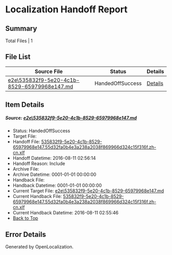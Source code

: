 # <a name='report-top'></a> Localization Handoff Report

## Summary
 Total Files | 1

## File List
 Source File | Status | Details 
 ----------- | ------ | ------- 
 [e2e\535832f9-5e20-4c1b-8529-65979968e147.md](https://github.com/OpenLocalizationTestOrg/oltest/blob/b5dc46cf6fef605af876be7beb218f2e7c5bbb42/e2e/535832f9-5e20-4c1b-8529-65979968e147.md) | HandedOffSuccess | [Details](#71c08ead1dbfa52fa0f39b822e93f8855d9bc2011)

## Item Details
##### <a name='71c08ead1dbfa52fa0f39b822e93f8855d9bc2011'></a> Source: [e2e\535832f9-5e20-4c1b-8529-65979968e147.md](https://github.com/OpenLocalizationTestOrg/oltest/blob/b5dc46cf6fef605af876be7beb218f2e7c5bbb42/e2e/535832f9-5e20-4c1b-8529-65979968e147.md)
* Status: HandedOffSuccess
* Target File: 
* Handoff File: [535832f9-5e20-4c1b-8529-65979968e147.55d32fa0b4e3a238a2038f869966d324c15f316f.zh-cn.xlf](https://github.com/OpenLocalizationTestOrg/olhandoff-e2e/blob/00a3b94916274f1be30e77a5525c616bbc7ca6b8/ol-handoff/OpenLocalizationTestOrg/ol-test-zhcn/ci/ht/535832f9-5e20-4c1b-8529-65979968e147.55d32fa0b4e3a238a2038f869966d324c15f316f.zh-cn.xlf)
* Handoff Datetime: 2016-08-11 02:56:14
* Handoff Reason: Include
* Archive File: 
* Archive Datetime: 0001-01-01 00:00:00
* Handback File: 
* Handback Datetime: 0001-01-01 00:00:00
* Current Target File: [e2e\535832f9-5e20-4c1b-8529-65979968e147.md](https://github.com/OpenLocalizationTestOrg/ol-test-zhcn/blob/425272ef9a6eb6bb7458b3d07e7be32e52806e1a/e2e/535832f9-5e20-4c1b-8529-65979968e147.md)
* Current Handback File: [535832f9-5e20-4c1b-8529-65979968e147.55d32fa0b4e3a238a2038f869966d324c15f316f.zh-cn.xlf](https://github.com/OpenLocalizationTestOrg/olhandback-e2e/blob/d81d608683e5ac68691e7591f983586259a9a1ff/ol-handback/OpenLocalizationTestOrg/ol-test-zhcn/ci/ht/535832f9-5e20-4c1b-8529-65979968e147.55d32fa0b4e3a238a2038f869966d324c15f316f.zh-cn.xlf)
* Current Handback Datetime: 2016-08-11 02:55:46
* [Back to Top](#report-top)


## Error Details

Generated by OpenLocalization.
